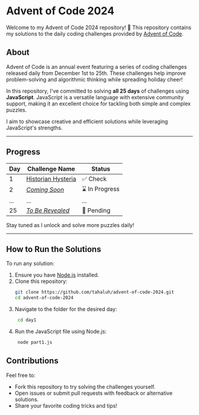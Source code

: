 # Advent of Code 2024

Welcome to my Advent of Code 2024 repository! 🎄 This repository contains my solutions to the daily coding challenges provided by [Advent of Code](https://adventofcode.com/2024).

## About

Advent of Code is an annual event featuring a series of coding challenges released daily from December 1st to 25th. These challenges help improve problem-solving and algorithmic thinking while spreading holiday cheer!

In this repository, I've committed to solving **all 25 days** of challenges using **JavaScript**. JavaScript is a versatile language with extensive community support, making it an excellent choice for tackling both simple and complex puzzles.

I aim to showcase creative and efficient solutions while leveraging JavaScript's strengths.

---

## Progress

| Day | Challenge Name                         | Status         |
| --- | -------------------------------------- | -------------- |
| 1   | [Historian Hysteria](./day1/README.md) | ✅ Check       |
| 2   | [_Coming Soon_](./day2/README.md)      | ⌛ In Progress |
| ... | ...                                    | ...            |
| 25  | [_To Be Revealed_](./day25/README.md)  | 🚀 Pending     |

Stay tuned as I unlock and solve more puzzles daily!

---

## How to Run the Solutions

To run any solution:

1. Ensure you have [Node.js](https://nodejs.org/) installed.
2. Clone this repository:
   ```bash
   git clone https://github.com/tahaluh/advent-of-code-2024.git
   cd advent-of-code-2024
   ```
3. Navigate to the folder for the desired day:
   ```bash
    cd day1
   ```
4. Run the JavaScript file using Node.js:
   ```bash
    node part1.js
   ```

## Contributions

Feel free to:

- Fork this repository to try solving the challenges yourself.
- Open issues or submit pull requests with feedback or alternative solutions.
- Share your favorite coding tricks and tips!
